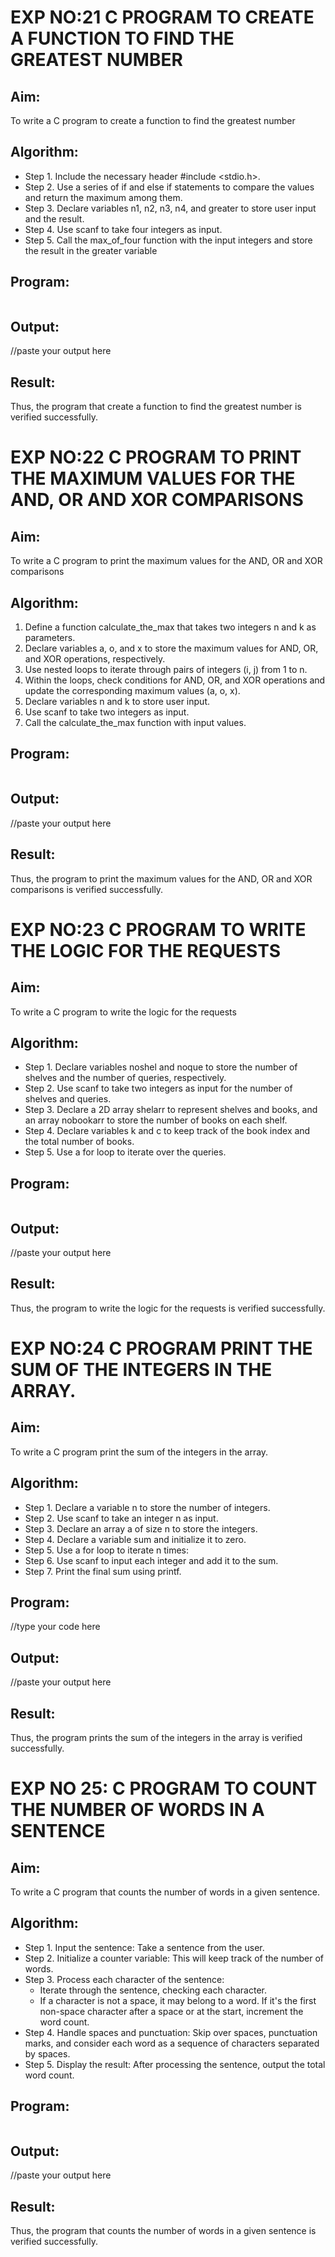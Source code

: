# EXP NO:21 C PROGRAM TO CREATE A FUNCTION TO FIND THE GREATEST NUMBER
## Aim:
To write a C program to create a function to find the greatest number

## Algorithm:
   * Step 1.	Include the necessary header #include <stdio.h>.
   * Step 2.	Use a series of if and else if statements to compare the values and return the maximum among them.
   * Step 3.	Declare variables n1, n2, n3, n4, and greater to store user input and the result.
   * Step 4.	Use scanf to take four integers as input.
   * Step 5.	Call the max_of_four function with the input integers and store the result in the greater variable
 
## Program:
```C
```

## Output:
//paste your output here

## Result:
Thus, the program  that create a function to find the greatest number is verified successfully.


 
# EXP NO:22 C PROGRAM TO PRINT THE MAXIMUM VALUES FOR THE AND, OR AND  XOR COMPARISONS
## Aim:
To write a C program to print the maximum values for the AND, OR and XOR comparisons

## Algorithm:
1.	Define a function calculate_the_max that takes two integers n and k as parameters.
2.	Declare variables a, o, and x to store the maximum values for AND, OR, and XOR operations, respectively.
3.	Use nested loops to iterate through pairs of integers (i, j) from 1 to n.
4.	Within the loops, check conditions for AND, OR, and XOR operations and update the corresponding maximum values (a, o, x).
5.	Declare variables n and k to store user input.
6.	Use scanf to take two integers as input.
7.	Call the calculate_the_max function with input values.
 
## Program:
```C
```

## Output:
//paste your output here

## Result:
Thus, the program to print the maximum values for the AND, OR and XOR comparisons
is verified successfully.


 
# EXP NO:23 C PROGRAM TO WRITE THE LOGIC FOR THE REQUESTS
## Aim:
To write a C program to write the logic for the requests

## Algorithm:
   * Step 1.	Declare variables noshel and noque to store the number of shelves and the number of queries, respectively.
   * Step 2.	Use scanf to take two integers as input for the number of shelves and queries.
   * Step 3.	Declare a 2D array shelarr to represent shelves and books, and an array nobookarr to store the number of books on each shelf.
   * Step 4.	Declare variables k and c to keep track of the book index and the total number of books.
   * Step 5.	Use a for loop to iterate over the queries.
 
## Program:
```C
```

## Output:
//paste your output here


## Result:
Thus, the program to write the logic for the requests is verified successfully.


 
# EXP NO:24 C PROGRAM PRINT THE SUM OF THE INTEGERS IN THE ARRAY.
## Aim:
To write a C program print the sum of the integers in the array.

## Algorithm:
   * Step 1.	Declare a variable n to store the number of integers.
   * Step 2.	Use scanf to take an integer n as input.
   * Step 3.	Declare an array a of size n to store the integers.
   * Step 4.	Declare a variable sum and initialize it to zero.
   * Step 5.	Use a for loop to iterate n times:
   * Step 6.	Use scanf to input each integer and add it to the sum.
   * Step 7.	Print the final sum using printf.

## Program:
//type your code here

## Output:
//paste your output here

## Result:
Thus, the program prints the sum of the integers in the array is verified successfully.


 
# EXP NO 25: C PROGRAM TO COUNT THE NUMBER OF WORDS IN A SENTENCE

## Aim:

To write a C program that counts the number of words in a given sentence.

## Algorithm:

   * Step 1.	Input the sentence: Take a sentence from the user.
   * Step 2.	Initialize a counter variable: This will keep track of the number of words.
   * Step 3.	Process each character of the sentence:
       - Iterate through the sentence, checking each character.
       - If a character is not a space, it may belong to a word. If it's the first non-space character after a space or at the start, increment the word count.
   * Step 4.	Handle spaces and punctuation: Skip over spaces, punctuation marks, and consider each word as a sequence of characters separated by spaces.
   * Step 5.	Display the result: After processing the sentence, output the total word count.



## Program:
```C
```
## Output:
//paste your output here



## Result:

Thus, the program that counts the number of words in a given sentence is verified 
successfully.
